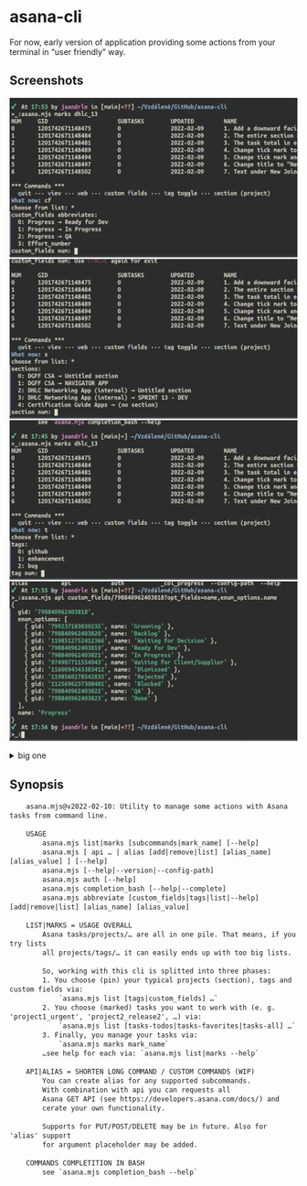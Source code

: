 # asana-cli
For now, early version of application providing some actions from your terminal in “user friendly” way.

## Screenshots
![marks_cf.png](./screenshots/marks_cf.png)
![marks_section.png](./screenshots/marks_section.png)
![marks_tags.png](./screenshots/marks_tags.png)
![api_example.png](./screenshots/api_example.png)
<details><summary>big one</summary>

![list_favourites.png](./screenshots/list_favourites.png)
</details>

## Synopsis
```terminal
    asana.mjs@v2022-02-10: Utility to manage some actions with Asana tasks from command line.
    
    USAGE
        asana.mjs list|marks [subcommands|mark_name] [--help]
        asana.mjs [ api … | alias [add|remove|list] [alias_name] [alias_value] ] [--help]
        asana.mjs [--help|--version|--config-path]
        asana.mjs auth [--help]
        asana.mjs completion_bash [--help|--complete]
        asana.mjs abbreviate [custom_fields|tags|list|--help] [add|remove|list] [alias_name] [alias_value]
    
    LIST|MARKS = USAGE OVERALL
        Asana tasks/projects/… are all in one pile. That means, if you try lists
        all projects/tags/… it can easily ends up with too big lists.

        So, working with this cli is splitted into three phases:
        1. You choose (pin) your typical projects (section), tags and custom fields via:
            `asana.mjs list [tags|custom_fields] …`
        2. You choose (marked) tasks you want to work with (e. g. 'project1_urgent', 'project2_release2', …) via:
            `asana.mjs list [tasks-todos|tasks-favorites|tasks-all] …`
        3. Finally, you manage your tasks via:
            `asana.mjs marks mark_name`
        …see help for each via: `asana.mjs list|marks --help`
    
    API|ALIAS = SHORTEN LONG COMMAND / CUSTOM COMMANDS (WIP)
        You can create alias for any supported subcommands.
        With combination with api you can requests all
        Asana GET API (see https://developers.asana.com/docs/) and
        cerate your own functionality.

        Supports for PUT/POST/DELETE may be in future. Also for 'alias' support
        for argument placeholder may be added.
    
    COMMANDS COMPLETITION IN BASH
        see `asana.mjs completion_bash --help`

```
